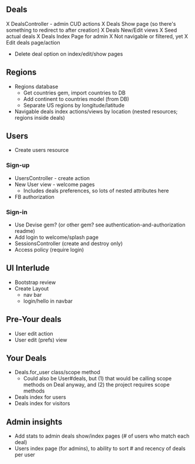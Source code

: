 ## Deals
X DealsController - admin CUD actions
X Deals Show page (so there's something to redirect to after creation)
X Deals New/Edit views
X Seed actual deals 
X Deals Index Page for admin 
  X Not navigable or filtered, yet
X Edit deals page/action
- Delete deal option on index/edit/show pages

## Regions
- Regions database
  - Get countries gem, import countries to DB
  - Add continent to countries model (from DB)
  - Separate US regions by longitude/latitude
- Navigable deals index actions/views by location (nested resources; regions inside deals)

## Users
- Create users resource

### Sign-up
- UsersController - create action
- New User view - welcome pages
  - Includes deals preferences, so lots of nested attributes here
- FB authorization

### Sign-in
- Use Devise gem? (or other gem? see authentication-and-authorization readme)
- Add login to welcome/splash page
- SessionsController (create and destroy only)
- Access policy (require login)

## UI Interlude
- Bootstrap review
- Create Layout
  - nav bar
  - login/hello in navbar

## Pre-Your deals
- User edit action
- User edit (prefs) view

## Your Deals
- Deals.for_user class/scope method
  - Could also be User#deals, but (1) that would be calling scope methods on Deal anyway, and (2) the project requires scope methods
- Deals index for users 
- Deals index for visitors

## Admin insights
- Add stats to admin deals show/index pages (# of users who match each deal)
- Users index page (for admins), to ability to sort # and recency of deals per user